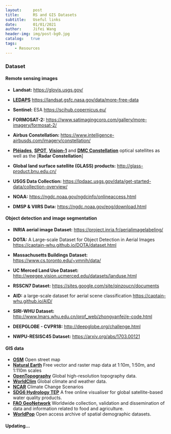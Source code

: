 ```yaml
---
layout:     post
title:      RS and GIS Datasets
subtitle:   Useful links
date:       01/01/2021
author:     Jifei Wang
header-img: img/post-bg0.jpg
catalog:   true
tags:
    - Resources
---
```


### Dataset

#### Remote sensing images

- **Landsat:** https://glovis.usgs.gov/

- **[LEDAPS](https://daac.ornl.gov/MODELS/guides/LEDAPS.html)** https://landsat.gsfc.nasa.gov/data/more-free-data

- **Sentinel:** ESA https://scihub.copernicus.eu/

- **FORMOSAT-2:** https://www.satimagingcorp.com/gallery/more-imagery/formosat-2/

- **Airbus Constellation:** https://www.intelligence-airbusds.com/imagery/constellation/

- [**Pléiades**](https://www.intelligence-airbusds.com/imagery/constellation/pleiades/), [**SPOT**](https://www.intelligence-airbusds.com/imagery/constellation/spot/), [**Vision-1**](https://www.intelligence-airbusds.com/imagery/constellation/vision1/) and [**DMC Constellation**](https://www.intelligence-airbusds.com/imagery/constellation/dmc-constellation/) optical satellites as well as the [**Radar Constellation**]

- **Global land surface satellite (GLASS) products:** http://glass-product.bnu.edu.cn/

- **USGS Data Collection:** https://lpdaac.usgs.gov/data/get-started-data/collection-overview/

- **NOAA:** https://ngdc.noaa.gov/ngdcinfo/onlineaccess.html

- **DMSP & VIIRS Data:** https://ngdc.noaa.gov/eog/download.html



#### Object detection and image segmentation

- **INRIA aerial image Dataset:** https://project.inria.fr/aerialimagelabeling/

- **DOTA:** A Large-scale Dataset for Object Detection in Aerial Images https://captain-whu.github.io/DOTA/dataset.html

- **Massachusetts Buildings Dataset:** https://www.cs.toronto.edu/~vmnih/data/

- **UC Merced Land Use Dataset:** http://weegee.vision.ucmerced.edu/datasets/landuse.html

- **RSSCN7 Dataset:** https://sites.google.com/site/qinzoucn/documents

- **AID:** a large-scale dataset for aerial scene classification https://captain-whu.github.io/AID/

- **SIRI-WHU Dataset:** http://www.lmars.whu.edu.cn/prof_web/zhongyanfei/e-code.html

- **DEEPGLOBE - CVPR18:** http://deepglobe.org/challenge.html

- **NWPU-RESISC45 Dataset:** https://arxiv.org/abs/1703.00121



#### GIS data

- [**OSM**](https://www.openstreetmap.org/#map=11/1.3294/103.7089) Open street map
- [**Natural Earth**](https://www.naturalearthdata.com/) Free vector and raster map data at 1:10m, 1:50m, and 1:110m scales
- [**OpenTopography**](https://opentopography.org/) Global high-resolution topography data.
- [**WorldClim**](https://www.worldclim.org/) Global climate and weather data.
- [**NCAR**](https://ral.ucar.edu/solutions/products/gis-climate-change-scenarios) Climate Change Scenarios
- [**SDG6 Hydrology TEP**](http://sdg6-hydrology-tep.eu/) A free online visualiser for global satellite-based water quality products.
- [**FAO GeoNetwork**](http://www.fao.org/statistics/en/) Worldwide collection, validation and dissemination of data and information related to food and agriculture.
- [**WorldPop**](https://www.worldpop.org/) Open access archive of spatial demographic datasets.



#### Updating...
